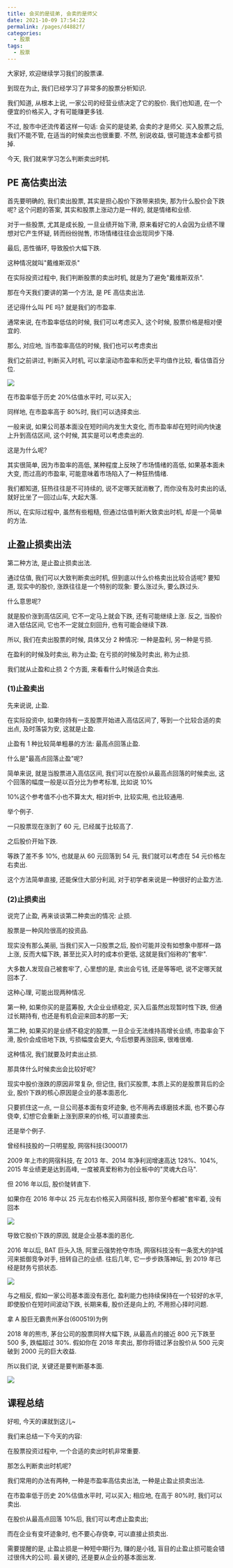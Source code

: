 ```yaml
---
title: 会买的是徒弟, 会卖的是师父
date: 2021-10-09 17:54:22
permalink: /pages/d4882f/
categories:
  - 股票
tags:
  - 股票
---
```


大家好, 欢迎继续学习我们的股票课.

到现在为止, 我们已经学习了非常多的股票分析知识.

我们知道, 从根本上说, 一家公司的经营业绩决定了它的股价. 我们也知道, 在一个便宜的价格买入, 才有可能赚更多钱.

不过, 股市中还流传着这样一句话: 会买的是徒弟, 会卖的才是师父. 买入股票之后, 我们不能不管, 在适当的时候卖出也很重要. 不然, 别说收益, 很可能连本金都亏损掉.

今天, 我们就来学习怎么判断卖出时机.

## PE 高估卖出法

首先要明确的, 我们卖出股票, 其实是担心股价下跌带来损失, 那为什么股价会下跌呢? 这个问题的答案, 其实和股票上涨动力是一样的, 就是情绪和业绩.

对于一些股票, 尤其是成长股, 一旦业绩开始下滑, 原来看好它的人会因为业绩不理想对它产生怀疑, 转而纷纷抛售, 市场情绪往往会出现同步下降.

最后, 恶性循环, 导致股价大幅下跌.

这种情况就叫"戴维斯双杀"

在实际投资过程中, 我们判断股票的卖出时机, 就是为了避免"戴维斯双杀".

那在今天我们要讲的第一个方法, 是 PE 高估卖出法.

还记得什么叫 PE 吗? 就是我们的市盈率.

通常来说, 在市盈率低估的时候, 我们可以考虑买入, 这个时候, 股票价格是相对便宜的.

那么, 对应地, 当市盈率高估的时候, 我们也可以考虑卖出

我们之前讲过, 判断买入时机, 可以拿滚动市盈率和历史平均值作比较, 看估值百分位.

![](../.vuepress/public/img/stock/073.png)

在市盈率低于历史 20%估值水平时, 可以买入;

同样地, 在市盈率高于 80%时, 我们可以选择卖出.

一般来说, 如果公司基本面没在短时间内发生大变化, 而市盈率却在短时间内快速上升到高估区间, 这个时候, 其实是可以考虑卖出的.

这是为什么呢?

其实很简单, 因为市盈率的高低, 某种程度上反映了市场情绪的高低, 如果基本面未大变, 而过高的市盈率, 可能意味着市场陷入了一种狂热情绪.

我们都知道, 狂热往往是不可持续的, 说不定哪天就消散了, 而你没有及时卖出的话, 就好比坐了一回过山车, 大起大落.

所以, 在实际过程中, 虽然有些粗糙, 但通过估值判断大致卖出时机, 却是一个简单的方法.

## 止盈止损卖出法

第二种方法, 是止盈止损卖出法.

通过估值, 我们可以大致判断卖出时机, 但到底以什么价格卖出比较合适呢? 要知道, 现实中的股价, 涨跌往往是一个特别的现象: 要么涨过头, 要么跌过头.

什么意思呢?

就是股价涨到高估区间, 它不一定马上就会下跌, 还有可能继续上涨. 反之, 当股价进入低估区间, 它也不一定就立刻回升, 也有可能会继续下跌.

所以, 我们在卖出股票的时候, 具体又分 2 种情况: 一种是盈利, 另一种是亏损.

在盈利的时候及时卖出, 称为止盈; 在亏损的时候及时卖出, 称为止损.

我们就从止盈和止损 2 个方面, 来看看什么时候适合卖出.

### (1)止盈卖出

先来说说, 止盈.

在实际投资中, 如果你持有一支股票开始进入高估区间了, 等到一个比较合适的卖出点, 及时落袋为安, 这就是止盈.

止盈有 1 种比较简单粗暴的方法: 最高点回落止盈.

什么是"最高点回落止盈"呢?

简单来说, 就是当股票进入高估区间, 我们可以在股价从最高点回落的时候卖出, 这个回落的幅度一般是以百分比为参考标准, 比如说 10%

10%这个参考值不小也不算太大, 相对折中, 比较实用, 也比较通用.

举个例子.

一只股票现在涨到了 60 元, 已经属于比较高了.

之后股价开始下跌.

等跌了差不多 10%, 也就是从 60 元回落到 54 元, 我们就可以考虑在 54 元价格左右卖出.

这个方法简单直接, 还能保住大部分利润, 对于初学者来说是一种很好的止盈方法.

### (2)止损卖出

说完了止盈, 再来谈谈第二种卖出的情况: 止损.

股票是一种风险很高的投资品.

现实没有那么美丽, 当我们买入一只股票之后, 股价可能并没有如想象中那样一路上涨, 反而大幅下跌, 甚至比买入时的成本价更低, 这就是我们俗称的"套牢".

大多数人发现自己被套牢了, 心里想的是, 卖出会亏钱, 还是等等吧, 说不定哪天就回本了.

这种心理, 可能出现两种情况.

第一种, 如果你买的是蓝筹股, 大企业业绩稳定, 买入后虽然出现暂时性下跌, 但通过长期持有, 也还是有机会迎来回本的那一天;

第二种, 如果买的是业绩不稳定的股票, 一旦企业无法维持高增长业绩, 市盈率会下滑, 股价会成倍地下跌, 亏损幅度会更大, 今后想要再涨回来, 很难很难.

这种情况, 我们就要及时卖出止损.

那具体什么时候卖出会比较好呢?

现实中股价涨跌的原因非常复杂, 但记住, 我们买股票, 本质上买的是股票背后的企业, 股价下跌的核心原因是企业的基本面恶化.

只要抓住这一点, 一旦公司基本面有变坏迹象, 也不用再去琢磨技术面, 也不要心存侥幸, 幻想它会重新上涨到原来的价格, 可以直接卖出.

还是举个例子.

曾经科技股的一只明星股, 网宿科技(300017)

2009 年上市的网宿科技, 在 2013 年、2014 年净利润增速高达 128%、104%, 2015 年业绩更是达到高峰, 一度被真爱粉称为创业板中的"灵魂大白马".

但 2016 年以后, 股价陡转直下.

如果你在 2016 年中以 25 元左右价格买入网宿科技, 那你至今都被"套牢着, 没有回本

![](../.vuepress/public/img/stock/074.png)

导致它股价下跌的原因, 就是企业基本面的恶化.

2016 年以后, BAT 巨头入场, 阿里云强势抢夺市场, 网宿科技没有一条宽大的护城河来抵御竞争对手, 扭转自己的业绩. 往后几年, 它一步步跌落神坛, 到 2019 年已经是财务亏损状态.

![](../.vuepress/public/img/stock/075.png)

与之相反, 假如一家公司基本面没有恶化, 盈利能力也持续保持在一个较好的水平, 即使股价在短时间波动下跌, 长期来看, 股价还是向上的, 不用担心择时问题.

拿 A 股巨无霸贵州茅台(600519)为例

2018 年的熊市, 茅台公司的股票同样大幅下跌, 从最高点的接近 800 元下跌至 500 多, 跌幅超过 30%. 假如你在 2018 年卖出, 那你将错过茅台股价从 500 元突破到 2000 元的巨大收益.

所以我们说, 关键还是要判断基本面.

![](../.vuepress/public/img/stock/076.png)

## 课程总结

好啦, 今天的课就到这儿~

我们来总结一下今天的内容:

在股票投资过程中, 一个合适的卖出时机非常重要.

那怎么判断卖出时机呢?

我们常用的办法有两种, 一种是市盈率高估卖出法, 一种是止盈止损卖出法.

在市盈率低于历史 20%估值水平时, 可以买入; 相应地, 在高于 80%时, 我们可以卖出.

在股价从最高点回落 10%后, 我们可以考虑止盈卖出;

而在企业有变坏迹象时, 也不要心存侥幸, 可以直接止损卖出.

需要提醒的是, 止盈止损是一种短中期行为, 赚的是小钱, 盲目的止盈止损可能会错过很伟大的公司. 最关键的, 还是要从企业的基本面出发.
